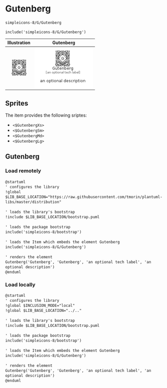 # Gutenberg


```text
simpleicons-8/G/Gutenberg
```

```text
include('simpleicons-8/G/Gutenberg')
```



| Illustration | Gutenberg |
| :---: | :---: |
| ![illustration for Illustration](../../simpleicons-8/G/Gutenberg.png) | ![illustration for Gutenberg](../../simpleicons-8/G/Gutenberg.Local.png) |



## Sprites
The item provides the following sriptes:

- `<$GutenbergXs>`
- `<$GutenbergSm>`
- `<$GutenbergMd>`
- `<$GutenbergLg>`





## Gutenberg

### Load remotely
```plantuml
@startuml
' configures the library
!global $LIB_BASE_LOCATION="https://raw.githubusercontent.com/tmorin/plantuml-libs/master/distribution"

' loads the library's bootstrap
!include $LIB_BASE_LOCATION/bootstrap.puml

' loads the package bootstrap
include('simpleicons-8/bootstrap')

' loads the Item which embeds the element Gutenberg
include('simpleicons-8/G/Gutenberg')

' renders the element
Gutenberg('Gutenberg', 'Gutenberg', 'an optional tech label', 'an optional description')
@enduml
```

### Load locally
```plantuml
@startuml
' configures the library
!global $INCLUSION_MODE="local"
!global $LIB_BASE_LOCATION="../.."

' loads the library's bootstrap
!include $LIB_BASE_LOCATION/bootstrap.puml

' loads the package bootstrap
include('simpleicons-8/bootstrap')

' loads the Item which embeds the element Gutenberg
include('simpleicons-8/G/Gutenberg')

' renders the element
Gutenberg('Gutenberg', 'Gutenberg', 'an optional tech label', 'an optional description')
@enduml
```

